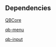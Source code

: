 ## Dependencies  ##
[QBCore](https://github.com/qbcore-framework/qb-core)

[qb-menu](https://github.com/qbcore-framework/qb-menu)

[qb-input](https://github.com/qbcore-framework/qb-input)

